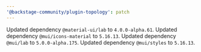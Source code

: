 ```yaml
---
'@backstage-community/plugin-topology': patch
---
```


Updated dependency `@material-ui/lab` to `4.0.0-alpha.61`.
Updated dependency `@mui/icons-material` to `5.16.13`.
Updated dependency `@mui/lab` to `5.0.0-alpha.175`.
Updated dependency `@mui/styles` to `5.16.13`.
